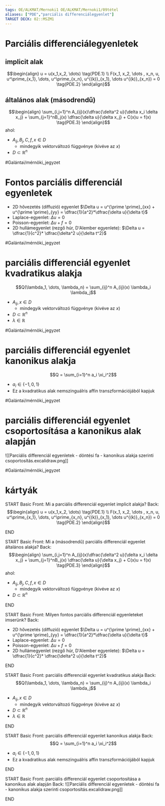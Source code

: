 ```yaml
---
tags: OE/ALKMAT/Mernoki1 OE/ALKMAT/Mernoki1/09tétel
aliases: ["PDE","parciális differenciálegyenlet"]
TARGET DECK: 02::MSZM1
---
```


# Parciális differenciálegyenletek
## implicit alak
$$\begin{align}
	u = u(x_1,x_2, \dots) \tag{PDE.1} \\
	F(x_1, x_2, \dots , x_n, u, u^\prime_{x_1}, \dots, u^\prime_{x_n}, u^{(k)}_{x_1}, \dots u^{(k)}_{x_n}) = 0 \tag{PDE.2}
\end{align}$$
## általános alak (másodrendű)
$$\begin{align}
	\sum_{i,j=1}^n A_{ij}(x)\dfrac{\delta^2 u}{\delta x_i \delta x_j} + \sum_{j=1}^nB_j(x) \dfrac{\delta u}{\delta x_j} + C(x)u = f(x) \tag{PDE.3}
\end{align}$$
ahol:
- $A_{ij}, B_j, C, f,x \in D$
	- mindegyik vektorváltozó függvénye (kivéve az $x$)
- $D \subset \mathbb{R}^n$ 

#Galántai/mérnöki_jegyzet 

# Fontos parciális differenciál egyenletek
- 2D hővezetés (diffuzió) egyenlet $\Delta u = u^{\prime \prime}_{xx} + u^{\prime \prime}_{yy} = \dfrac{1}{a^2}*\dfrac{\delta u}{\delta t}$
- Laplace-egyenlet: $\Delta u = 0$
- Poisson-egyenlet: $\Delta u + f = 0$
- 2D hullámegyenlet (rezgő húr, D'Alember egyenlete): $\Delta u = \dfrac{1}{c^2}* \dfrac{\delta^2 u}{\delta t^2}$

#Galántai/mérnöki_jegyzet 

# parciális differenciál egyenlet kvadratikus alakja
$$Q(\lambda_1, \dots, \lambda_n) = \sum_{ij}^n A_{ij}(x) \lambda_i \lambda_j$$
- $A_{ij},x \in D$
	- mindegyik vektorváltozó függvénye (kivéve az $x$)
- $D \subset \mathbb{R}^n$ 
- $\lambda \in \mathbb{R}$

#Galántai/mérnöki_jegyzet 

# parciális differenciál egyenlet kanonikus alakja
$$Q = \sum_{i=1}^n a_i \xi_i^2$$
- $a_i \in \{ -1,0,1 \}$
- Ez a kvadratikus alak nemszinguálris affin transzformációjából kapjuk

#Galántai/mérnöki_jegyzet 

# parciális differenciál egyenlet csoportosítása a kanonikus alak alapján
![[Parciális differenciál egyenletek - döntési fa - kanonikus alakja szerinti csoportosítás.excalidraw.png]]

#Galántai/mérnöki_jegyzet 

# kártyák
START
Basic
Front:
Mi a parciális differenciál egyenlet implicit alakja?
Back:
$$\begin{align}
	u = u(x_1,x_2, \dots) \tag{PDE.1} \\
	F(x_1, x_2, \dots , x_n, u, u^\prime_{x_1}, \dots, u^\prime_{x_n}, u^{(k)}_{x_1}, \dots u^{(k)}_{x_n}) = 0 \tag{PDE.2}
\end{align}$$
<!--ID: 1687207614380-->
END

START
Basic
Front:
Mi a (másodrendű) parciális differenciál egyenlet általános alakja?
Back:
$$\begin{align}
	\sum_{i,j=1}^n A_{ij}(x)\dfrac{\delta^2 u}{\delta x_i \delta x_j} + \sum_{j=1}^nB_j(x) \dfrac{\delta u}{\delta x_j} + C(x)u = f(x) \tag{PDE.3}
\end{align}$$
ahol:
- $A_{ij}, B_j, C, f,x \in D$
	- mindegyik vektorváltozó függvénye (kivéve az $x$)
- $D \subset \mathbb{R}^n$ 
<!--ID: 1687207614388-->
END

START
Basic
Front:
Milyen fontos parciális differenciál egyenleteket imserünk?
Back:
- 2D hővezetés (diffuzió) egyenlet $\Delta u = u^{\prime \prime}_{xx} + u^{\prime \prime}_{yy} = \dfrac{1}{a^2}*\dfrac{\delta u}{\delta t}$
- Laplace-egyenlet: $\Delta u = 0$
- Poisson-egyenlet: $\Delta u + f = 0$
- 2D hullámegyenlet (rezgő húr, D'Alember egyenlete): $\Delta u = \dfrac{1}{c^2}* \dfrac{\delta^2 u}{\delta t^2}$
<!--ID: 1687207614394-->
END

START
Basic
Front:
parciális differenciál egyenlet kvadratikus alakja
Back:
$$Q(\lambda_1, \dots, \lambda_n) = \sum_{ij}^n A_{ij}(x) \lambda_i \lambda_j$$
- $A_{ij},x \in D$
	- mindegyik vektorváltozó függvénye (kivéve az $x$)
- $D \subset \mathbb{R}^n$ 
- $\lambda \in \mathbb{R}$
<!--ID: 1687207614399-->
END

START
Basic
Front:
parciális differenciál egyenlet kanonikus alakja
Back:
$$Q = \sum_{i=1}^n a_i \xi_i^2$$
- $a_i \in \{ -1,0,1 \}$
- Ez a kvadratikus alak nemszinguálris affin transzformációjából kapjuk
<!--ID: 1687207614406-->
END

START
Basic
Front:
parciális differenciál egyenlet csoportosítása a kanonikus alak alapján
Back:
![[Parciális differenciál egyenletek - döntési fa - kanonikus alakja szerinti csoportosítás.excalidraw.png]]
<!--ID: 1687207634080-->
END